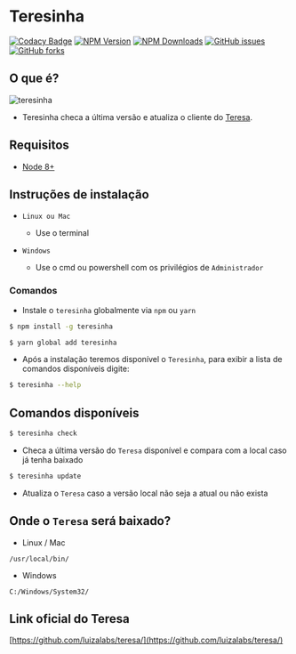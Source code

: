 # Teresinha

[![Codacy Badge](https://api.codacy.com/project/badge/Grade/bd50a07fc69d4d31b972d66fb2c59a60)](https://www.codacy.com/app/jr_acn/teresinha?utm_source=github.com&utm_medium=referral&utm_content=juninmd/teresinha&utm_campaign=badger)
[![NPM Version](https://img.shields.io/npm/v/teresinha.svg)](https://npmjs.org/package/teresinha)
[![NPM Downloads](https://img.shields.io/npm/dm/teresinha.svg)](https://npmjs.org/package/teresinha)
[![GitHub issues](https://img.shields.io/github/issues/juninmd/teresinha.svg)](https://github.com/juninmd/teresinha/issues)
[![GitHub forks](https://img.shields.io/github/forks/juninmd/teresinha.svg)](https://github.com/juninmd/teresinha/network)

## O que é?
![teresinha](https://raw.githubusercontent.com/juninmd/teresinha/master/images/teresinha.jpg)
- Teresinha checa a última versão e atualiza o cliente do
[Teresa](https://github.com/luizalabs/teresa/).

## Requisitos
- [Node 8+](http://nodejs.org/)

## Instruções de instalação
- `Linux ou Mac` 
  - Use o terminal

- `Windows`
  - Use o cmd ou powershell com os privilégios de `Administrador`

### Comandos
- Instale o `teresinha` globalmente via `npm` ou `yarn`
```bash
$ npm install -g teresinha
```
```bash
$ yarn global add teresinha
```

- Após a instalação teremos disponível o `Teresinha`, para exibir a lista de comandos disponíveis digite:

```bash
$ teresinha --help
```

## Comandos disponíveis
```bash
$ teresinha check
```
- Checa a última versão do `Teresa` disponível e compara com a local caso já tenha baixado
```bash
$ teresinha update
```
- Atualiza o `Teresa` caso a versão local não seja a atual ou não exista

## Onde o `Teresa` será baixado?
- Linux / Mac
```
/usr/local/bin/
```
- Windows
```
C:/Windows/System32/
```

## Link oficial do Teresa
[https://github.com/luizalabs/teresa/](https://github.com/luizalabs/teresa/)
